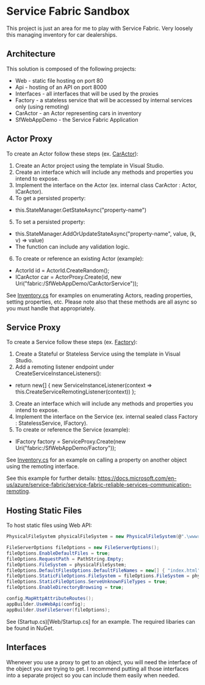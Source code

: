 # Service Fabric Sandbox

This project is just an area for me to play with Service Fabric. Very loosely this managing inventory for car dealerships.

## Architecture

This solution is composed of the following projects:

* Web - static file hosting on port 80
* Api - hosting of an API on port 8000
* Interfaces - all interfaces that will be used by the proxies
* Factory - a stateless service that will be accessed by internal services only (using remoting)
* CarActor - an Actor representing cars in inventory
* SfWebAppDemo - the Service Fabric Application

## Actor Proxy

To create an Actor follow these steps (ex. [CarActor](CarActor)):

1. Create an Actor project using the template in Visual Studio.
2. Create an interface which will include any methods and properties you intend to expose.
3. Implement the interface on the Actor (ex. internal class CarActor : Actor, ICarActor).
4. To get a persisted property:
  * this.StateManager.GetStateAsync<string>("property-name")
5. To set a persisted property:
  * this.StateManager.AddOrUpdateStateAsync("property-name", value, (k, v) => value)
  * The function can include any validation logic.
6. To create or reference an existing Actor (example):
  * ActorId id = ActorId.CreateRandom();
  * ICarActor car = ActorProxy.Create<ICarActor>(id, new Uri("fabric:/SfWebAppDemo/CarActorService"));

See [Inventory.cs](Api/Code/Inventory.cs) for examples on enumerating Actors, reading properties, setting properties, etc. Please note also that these methods are all async so you must handle that appropriately.

## Service Proxy

To create a Service follow these steps (ex. [Factory](Factory)):

1. Create a Stateful or Stateless Service using the template in Visual Studio.
2. Add a remoting listener endpoint under CreateServiceInstanceListeners():
  * return new[] { new ServiceInstanceListener(context => this.CreateServiceRemotingListener(context)) };
3. Create an interface which will include any methods and properties you intend to expose.
4. Implement the interface on the Service (ex. internal sealed class Factory : StatelessService, IFactory).
5. To create or reference the Service (example):
  * IFactory factory = ServiceProxy.Create<IFactory>(new Uri("fabric:/SfWebAppDemo/Factory"));
  
See [Inventory.cs](Api/Code/Inventory.cs) for an example on calling a property on another object using the remoting interface.

See this example for further details: https://docs.microsoft.com/en-us/azure/service-fabric/service-fabric-reliable-services-communication-remoting. 

## Hosting Static Files

To host static files using Web API:

```C#
PhysicalFileSystem physicalFileSystem = new PhysicalFileSystem(@".\wwwroot");

FileServerOptions fileOptions = new FileServerOptions();
fileOptions.EnableDefaultFiles = true;
fileOptions.RequestPath = PathString.Empty;
fileOptions.FileSystem = physicalFileSystem;
fileOptions.DefaultFilesOptions.DefaultFileNames = new[] { "index.html" };
fileOptions.StaticFileOptions.FileSystem = fileOptions.FileSystem = physicalFileSystem;
fileOptions.StaticFileOptions.ServeUnknownFileTypes = true;
fileOptions.EnableDirectoryBrowsing = true;

config.MapHttpAttributeRoutes();
appBuilder.UseWebApi(config);
appBuilder.UseFileServer(fileOptions);
```

See (Startup.cs)[Web/Startup.cs] for an example. The required libaries can be found in NuGet.

## Interfaces

Whenever you use a proxy to get to an object, you will need the interface of the object you are trying to get. I recommend putting all those interfaces into a separate project so you can include them easily when needed.
